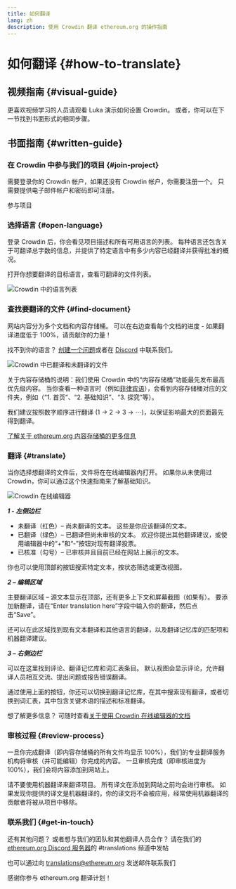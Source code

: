 ```yaml
---
title: 如何翻译
lang: zh
description: 使用 Crowdin 翻译 ethereum.org 的操作指南
---
```


# 如何翻译 {#how-to-translate}

## 视频指南 {#visual-guide}

更喜欢视频学习的人员请观看 Luka 演示如何设置 Crowdin。 或者，你可以在下一节找到书面形式的相同步骤。

<YouTube id="Ii7bYhanLs4" />

## 书面指南 {#written-guide}

### 在 Crowdin 中参与我们的项目 {#join-project}

需要登录你的 Crowdin 帐户，如果还没有 Crowdin 帐户，你需要注册一个。 只需要提供电子邮件帐户和密码即可注册。

<ButtonLink href="https://crowdin.com/project/ethereum-org/">
  参与项目
</ButtonLink>

### 选择语言 {#open-language}

登录 Crowdin 后，你会看见项目描述和所有可用语言的列表。 每种语言还包含关于可翻译总字数的信息，并提供了特定语言中有多少内容已经翻译并获得批准的概况。

打开你想要翻译的目标语言，查看可翻译的文件列表。

![Crowdin 中的语言列表](./list-of-languages.png)

### 查找要翻译的文件 {#find-document}

网站内容分为多个文档和内容存储桶。 可以在右边查看每个文档的进度 - 如果翻译进度低于 100%，请贡献你的力量！

找不到你的语言？ [创建一个问题](https://github.com/ethereum/ethereum-org-website/issues/new/choose)或者在 [Discord](/discord/) 中联系我们。

![Crowdin 中已翻译和未翻译的文件](./crowdin-files.png)

关于内容存储桶的说明：我们使用 Crowdin 中的“内容存储桶”功能最先发布最高优先级内容。 当你查看一种语言时（例如[菲律宾语](https://crowdin.com/project/ethereum-org/fil#)），会看到内容存储桶对应的文件夹，例如（“1. 首页”、“2. 基础知识”、“3. 探究”等）。

我们建议按照数字顺序进行翻译 (1 → 2 → 3 → ⋯)，以保证影响最大的页面最先得到翻译。

[了解关于 ethereum.org 内容存储桶的更多信息](/contributing/translation-program/content-buckets/)

### 翻译 {#translate}

当你选择想翻译的文件后，文件将在在线编辑器内打开。 如果你从未使用过 Crowdin，你可以通过这个快速指南来了解基础知识。

![Crowdin 在线编辑器](./online-editor.png)

**_1 - 左侧边栏_**

- 未翻译（红色）– 尚未翻译的文本。 这些是你应该翻译的文本。
- 已翻译（绿色）– 已翻译但尚未审核的文本。 欢迎你提出其他翻译建议，或使用编辑器中的“+”和“-”按钮对现有翻译投票。
- 已核准（勾号）– 已审核并且目前已经在网站上展示的文本。

你也可以使用顶部的按钮搜索特定文本，按状态筛选或更改视图。

**_2 – 编辑区域_**

主要翻译区域 – 源文本显示在顶部，还有更多上下文和屏幕截图（如果有）。 要添加新翻译，请在“Enter translation here”字段中输入你的翻译，然后点击“Save”。

还可以在此区域找到现有文本翻译和其他语言的翻译，以及翻译记忆库的匹配项和机器翻译建议。

**_3 – 右侧边栏_**

可以在这里找到评论、翻译记忆库和词汇表条目。 默认视图会显示评论，允许翻译人员相互交流、提出问题或报告错误翻译。

通过使用上面的按钮，你还可以切换到翻译记忆库，在其中搜索现有翻译，或者切换到词汇表，其中包含关键术语的描述和标准翻译。

想了解更多信息？ 可随时查看[关于使用 Crowdin 在线编辑器的文档](https://support.crowdin.com/online-editor/)

### 审核过程 {#review-process}

一旦你完成翻译（即内容存储桶的所有文件均显示 100%），我们的专业翻译服务机构将审核（并可能编辑）你完成的内容。 一旦审核完成（即审核进度为 100%），我们会将内容添加到网站上。

<Alert variant="update">
<Emoji text=":warning:" className="text-4xl"/>
<AlertContent>
  请不要使用机器翻译来翻译项目。 所有译文在添加到网站之前均会进行审核。 如果发现你提供的译文是机器翻译的，你的译文将不会被应用，经常使用机器翻译的贡献者将被从项目中移除。
</AlertContent>
</Alert>

### 联系我们 {#get-in-touch}

还有其他问题？ 或者想与我们的团队和其他翻译人员合作？ 请在我们的 [ethereum.org Discord 服务器](/discord/)的 #translations 频道中发帖

也可以通过向 translations@ethereum.org 发送邮件联系我们

感谢你参与 ethereum.org 翻译计划！
